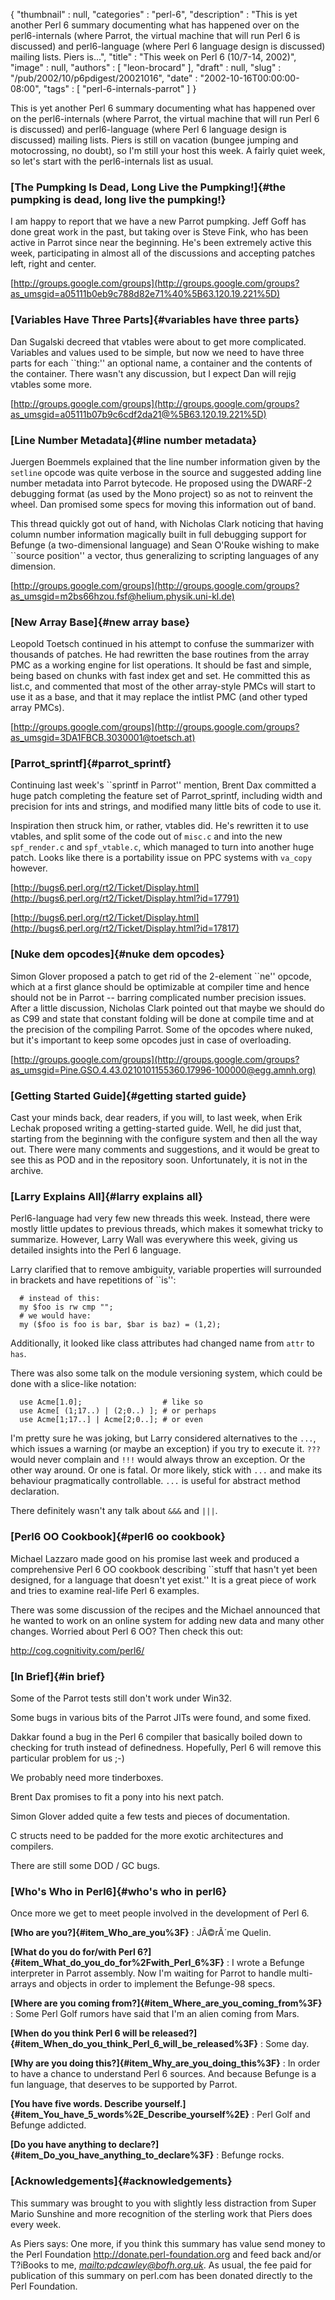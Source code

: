 {
   "thumbnail" : null,
   "categories" : "perl-6",
   "description" : "This is yet another Perl 6 summary documenting what has happened over on the perl6-internals (where Parrot, the virtual machine that will run Perl 6 is discussed) and perl6-language (where Perl 6 language design is discussed) mailing lists. Piers is...",
   "title" : "This week on Perl 6 (10/7-14, 2002)",
   "image" : null,
   "authors" : [
      "leon-brocard"
   ],
   "draft" : null,
   "slug" : "/pub/2002/10/p6pdigest/20021016",
   "date" : "2002-10-16T00:00:00-08:00",
   "tags" : [
      "perl-6-internals-parrot"
   ]
}





This is yet another Perl 6 summary documenting what has happened over on
the perl6-internals (where Parrot, the virtual machine that will run
Perl 6 is discussed) and perl6-language (where Perl 6 language design is
discussed) mailing lists. Piers is still on vacation (bungee jumping and
motocrossing, no doubt), so I'm still your host this week. A fairly
quiet week, so let's start with the perl6-internals list as usual.

### [The Pumpking Is Dead, Long Live the Pumpking!]{#the pumpking is dead, long live the pumpking!}

I am happy to report that we have a new Parrot pumpking. Jeff Goff has
done great work in the past, but taking over is Steve Fink, who has been
active in Parrot since near the beginning. He's been extremely active
this week, participating in almost all of the discussions and accepting
patches left, right and center.

[http://groups.google.com/groups](http://groups.google.com/groups?as_umsgid=a05111b0eb9c788d82e71%40%5B63.120.19.221%5D)

### [Variables Have Three Parts]{#variables have three parts}

Dan Sugalski decreed that vtables were about to get more complicated.
Variables and values used to be simple, but now we need to have three
parts for each \`\`thing:'' an optional name, a container and the
contents of the container. There wasn't any discussion, but I expect Dan
will rejig vtables some more.

[http://groups.google.com/groups](http://groups.google.com/groups?as_umsgid=a05111b07b9c6cdf2da21@%5B63.120.19.221%5D)

### [Line Number Metadata]{#line number metadata}

Juergen Boemmels explained that the line number information given by the
`setline` opcode was quite verbose in the source and suggested adding
line number metadata into Parrot bytecode. He proposed using the DWARF-2
debugging format (as used by the Mono project) so as not to reinvent the
wheel. Dan promised some specs for moving this information out of band.

This thread quickly got out of hand, with Nicholas Clark noticing that
having column number information magically built in full debugging
support for Befunge (a two-dimensional language) and Sean O'Rouke
wishing to make \`\`source position'' a vector, thus generalizing to
scripting languages of any dimension.

[http://groups.google.com/groups](http://groups.google.com/groups?as_umsgid=m2bs66hzou.fsf@helium.physik.uni-kl.de)

### [New Array Base]{#new array base}

Leopold Toetsch continued in his attempt to confuse the summarizer with
thousands of patches. He had rewritten the base routines from the array
PMC as a working engine for list operations. It should be fast and
simple, being based on chunks with fast index get and set. He committed
this as list.c, and commented that most of the other array-style PMCs
will start to use it as a base, and that it may replace the intlist PMC
(and other typed array PMCs).

[http://groups.google.com/groups](http://groups.google.com/groups?as_umsgid=3DA1FBCB.3030001@toetsch.at)

### [Parrot\_sprintf]{#parrot_sprintf}

Continuing last week's \`\`sprintf in Parrot'' mention, Brent Dax
committed a huge patch completing the feature set of Parrot\_sprintf,
including width and precision for ints and strings, and modified many
little bits of code to use it.

Inspiration then struck him, or rather, vtables did. He's rewritten it
to use vtables, and split some of the code out of `misc.c` and into the
new `spf_render.c` and `spf_vtable.c`, which managed to turn into
another huge patch. Looks like there is a portability issue on PPC
systems with `va_copy` however.

[http://bugs6.perl.org/rt2/Ticket/Display.html](http://bugs6.perl.org/rt2/Ticket/Display.html?id=17791)

[http://bugs6.perl.org/rt2/Ticket/Display.html](http://bugs6.perl.org/rt2/Ticket/Display.html?id=17817)

### [Nuke dem opcodes]{#nuke dem opcodes}

Simon Glover proposed a patch to get rid of the 2-element \`\`ne''
opcode, which at a first glance should be optimizable at compiler time
and hence should not be in Parrot -- barring complicated number
precision issues. After a little discussion, Nicholas Clark pointed out
that maybe we should do as C99 and state that constant folding will be
done at compile time and at the precision of the compiling Parrot. Some
of the opcodes where nuked, but it's important to keep some opcodes just
in case of overloading.

[http://groups.google.com/groups](http://groups.google.com/groups?as_umsgid=Pine.GSO.4.43.0210101155360.17996-100000@egg.amnh.org)

### [Getting Started Guide]{#getting started guide}

Cast your minds back, dear readers, if you will, to last week, when Erik
Lechak proposed writing a getting-started guide. Well, he did just that,
starting from the beginning with the configure system and then all the
way out. There were many comments and suggestions, and it would be great
to see this as POD and in the repository soon. Unfortunately, it is not
in the archive.

### [Larry Explains All]{#larry explains all}

Perl6-language had very few new threads this week. Instead, there were
mostly little updates to previous threads, which makes it somewhat
tricky to summarize. However, Larry Wall was everywhere this week,
giving us detailed insights into the Perl 6 language.

Larry clarified that to remove ambiguity, variable properties will
surrounded in brackets and have repetitions of \`\`is'':

      # instead of this:
      my $foo is rw cmp "";
      # we would have:
      my ($foo is foo is bar, $bar is baz) = (1,2);

Additionally, it looked like class attributes had changed name from
`attr` to `has`.

There was also some talk on the module versioning system, which could be
done with a slice-like notation:

      use Acme[1.0];                  # like so
      use Acme[ (1;17..) | (2;0..) ]; # or perhaps
      use Acme[1;17..] | Acme[2;0..]; # or even

I'm pretty sure he was joking, but Larry considered alternatives to the
`...`, which issues a warning (or maybe an exception) if you try to
execute it. `???` would never complain and `!!!` would always throw an
exception. Or the other way around. Or one is fatal. Or more likely,
stick with `...` and make its behaviour pragmatically controllable.
`...` is useful for abstract method declaration.

There definitely wasn't any talk about `&&&` and `|||`.

### [Perl6 OO Cookbook]{#perl6 oo cookbook}

Michael Lazzaro made good on his promise last week and produced a
comprehensive Perl 6 OO cookbook describing \`\`stuff that hasn't yet
been designed, for a language that doesn't yet exist.'' It is a great
piece of work and tries to examine real-life Perl 6 examples.

There was some discussion of the recipes and the Michael announced that
he wanted to work on an online system for adding new data and many other
changes. Worried about Perl 6 OO? Then check this out:

<http://cog.cognitivity.com/perl6/>

### [In Brief]{#in brief}

Some of the Parrot tests still don't work under Win32.

Some bugs in various bits of the Parrot JITs were found, and some fixed.

Dakkar found a bug in the Perl 6 compiler that basically boiled down to
checking for truth instead of definedness. Hopefully, Perl 6 will remove
this particular problem for us ;-)

We probably need more tinderboxes.

Brent Dax promises to fit a pony into his next patch.

Simon Glover added quite a few tests and pieces of documentation.

C structs need to be padded for the more exotic architectures and
compilers.

There are still some DOD / GC bugs.

### [Who's Who in Perl6]{#who's who in perl6}

Once more we get to meet people involved in the development of Perl 6.

**[Who are you?]{#item_Who_are_you%3F}**
:   JÃ©rÃ´me Quelin.

**[What do you do for/with Perl 6?]{#item_What_do_you_do_for%2Fwith_Perl_6%3F}**
:   I wrote a Befunge interpreter in Parrot assembly. Now I'm waiting
    for Parrot to handle multi-arrays and objects in order to implement
    the Befunge-98 specs.

**[Where are you coming from?]{#item_Where_are_you_coming_from%3F}**
:   Some Perl Golf rumors have said that I'm an alien coming from Mars.

**[When do you think Perl 6 will be released?]{#item_When_do_you_think_Perl_6_will_be_released%3F}**
:   Some day.

**[Why are you doing this?]{#item_Why_are_you_doing_this%3F}**
:   In order to have a chance to understand Perl 6 sources. And because
    Befunge is a fun language, that deserves to be supported by Parrot.

**[You have five words. Describe yourself.]{#item_You_have_5_words%2E_Describe_yourself%2E}**
:   Perl Golf and Befunge addicted.

**[Do you have anything to declare?]{#item_Do_you_have_anything_to_declare%3F}**
:   Befunge rocks.

### [Acknowledgements]{#acknowledgements}

This summary was brought to you with slightly less distraction from
Super Mario Sunshine and more recognition of the sterling work that
Piers does every week.

As Piers says: One more, if you think this summary has value send money
to the Perl Foundation <http://donate.perl-foundation.org> and feed back
and/or T?iBooks to me, *<mailto:pdcawley@bofh.org.uk>*. As usual, the
fee paid for publication of this summary on perl.com has been donated
directly to the Perl Foundation.


